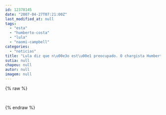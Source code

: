 ```yaml
---
id: 12378145
date: "2007-04-27T07:21:00Z"
last_modified_at: null
tags:
  - "esta"
  - "humberto-costa"
  - "lula"
  - "naomi-campbell"
categories:
  - "noticias"
title: "Lula diz que n\u00e3o est\u00e1 preocupado. O chargista Humberto discorda"
sutia: null
chapeu: null
autor: null
imagem: null
---
```

{% raw %}
<p><P>&nbsp;</P> </p>
{% endraw %}
